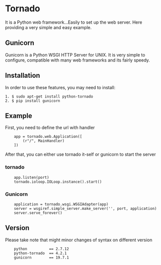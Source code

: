 # Tornado 

It is a Python web framework...Easily to set up the web server.
Here providing a very simple and easy example.

## Gunicorn

Gunicorn is a Python WSGI HTTP Server for UNIX. It is very simple to configure, compatible with many web frameworks and its fairly speedy.


## Installation

In order to use these features, you may need to install:
```
1. $ sudo apt-get install python-tornado
2. $ pip install gunicorn
```
## Example

First, you need to define the url with handler

```
    app = tornado.web.Application([
        (r"/", MainHandler)
    ])
```

After that, you can either use tornado it-self or gunicorn to start the server

### tornado

```
    app.listen(port)
    tornado.ioloop.IOLoop.instance().start()
```

### Gunicorn

```
    application = tornado.wsgi.WSGIAdapter(app)
    server = wsgiref.simple_server.make_server('', port, application)
    server.serve_forever()
```

## Version

Please take note that might minor changes of syntax on different version

```
    python          == 2.7.12
    python-tornado  == 4.2.1
    gunicorn        == 19.7.1
```
